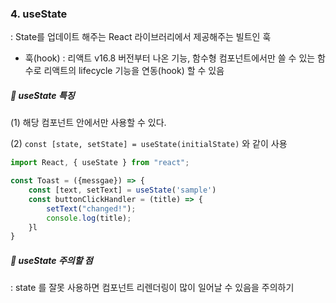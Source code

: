 ### 4. useState

: State를 업데이트 해주는 React 라이브러리에서 제공해주는 빌트인 훅 

* 훅(hook) : 리액트 v16.8 버전부터 나온 기능, 함수형 컴포넌트에서만 쓸 수 있는 함수로 리액트의 lifecycle 기능을 연동(hook) 할 수 있음 



##### 🥕 useState 특징 

(1) 해당 컴포넌트 안에서만 사용할 수 있다. 

(2) `const [state, setState] = useState(initialState)` 와 같이 사용 

```javascript
import React, { useState } from "react";

const Toast = ({messgae}) => {
	const [text, setText] = useState('sample')
    const buttonClickHandler = (title) => {
        setText("changed!");
        console.log(title);
    }l
}
```



##### 🥕 useState 주의할 점 

: state 를 잘못 사용하면 컴포넌트 리렌더링이 많이 일어날 수 있음을 주의하기 
